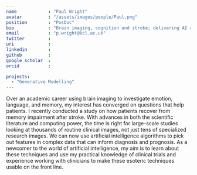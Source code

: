 ```yaml
---
name            : "Paul Wright"
avatar          : "/assets/images/people/Paul.png"
position        : "PosDoc"
bio             : "Brain imaging, cognition and stroke; delivering AI as a clinician-usable tool"
email           : "p.wright@kcl.ac.uk"
twitter         :
uri             :
linkedin        :
github          :
google_scholar  :
orcid           :

projects:
  - "Generative Modelling"
---
```


Over an academic career using brain imaging to investigate emotion, language, and memory, my interest has converged on questions that help patients. I recently conducted a study on how patients recover from memory impairment after stroke. With advances in both the scientific literature and computing power, the time is right for large-scale studies looking at thousands of routine clinical images, not just tens of specialized research images. We can now use artificial intelligence algorithms to pick out features in complex data that can inform diagnosis and prognosis. As a newcomer to the world of artificial intelligence, my aim is to learn about these techniques and use my practical knowledge of clinical trials and experience working with clinicians to make these esoteric techniques usable on the front line.
